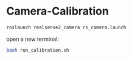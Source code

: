 # Camera-Calibration

```bash
roslaunch realsense2_camera rs_camera.launch
```

open a new terminal:

```bash
bash run_calibration.sh
```
